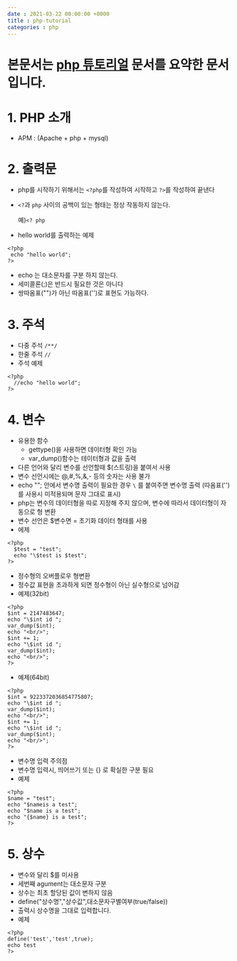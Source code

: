 ```yaml
---
date : 2021-03-22 00:00:00 +0000
title : php-tutorial
categories : php
---
```


# 본문서는 [php 튜토리얼](https://www.everdevel.com/php/intro) 문서를 요약한 문서입니다.

# 1. PHP 소개
  - APM : (Apache + php + mysql)

# 2. 출력문
   - php를 시작하기 위해서는 `<?php`를 작성하여 시작하고 `?>`를 작성하여 끝낸다
   - `<?`과 `php` 사이의 공백이 있는 형태는 정상 작동하지 않는다.

       예)`<? php`
   - hello world를 출력하는 예제
   ```
   <?php
    echo "hello world";
   ?>
   ```
   - echo 는 대소문자를 구분 하지 않는다.
   - 세미콜론(;)은 반드시 필요한 것은 아니다
   - 쌍따옴표("")가 아닌 따옴표('')로 표현도 가능하다.

# 3. 주석
  - 다중 주석 `/**/`
  - 한줄 주석 `//`
  - 주석 예제
  ```
  <?php
    //echo "hello world";
  ?>
  ```

# 4. 변수
  - 유용한 함수
    - gettype()을 사용하면 데이터형 확인 가능
    - var_dump()함수는 테이터형과 값을 출력
  - 다른 언어와 달리 변수를 선언할때 $(스트링)을 붙여서 사용
  - 변수 선언시에는 @,#,%,&,- 등의 숫자는 사용 불가
  - echo ""; 안에서 변수명 출력이 필요한 경우 `\` 를 붙여주면 변수명 출력 (따옴표('')를 사용시 미적용되며 문자 그대로 표시)
  - php는 변수의 데이터형을 따로 지정해 주지 않으며, 변수에 따라서 데이터형이 자동으로 형 변환
  - 변수 선언은 $변수면 = 초기화 데이터 형태를 사용
  - 에제
  ```
  <?php
    $test = "test";
    echo "\$test is $test";
  ?>
  ```
  - 정수형의 오버플로우 형변환
  - 정수값 표현을 초과하게 되면 정수형이 아닌 실수형으로 넘어감
  - 예제(32bit)
  ```
  <?php
  $int = 2147483647;
  echo "\$int id ";
  var_dump($int);
  echo "<br/>";
  $int += 1;
  echo "\$int id ";
  var_dump($int);
  echo "<br/>";
  ?>
  ```
  - 예제(64bit)
  ```
  <?php
  $int = 9223372036854775807;
  echo "\$int id ";
  var_dump($int);
  echo "<br/>";
  $int += 1;
  echo "\$int id ";
  var_dump($int);
  echo "<br/>";
  ?>
  ```
  - 변수명 입력 주의점
  - 변수명 입력시, 띄어쓰기 또는 {} 로 확실한 구분 필요
  - 예제
  ```
  <?php
  $name = "test";
  echo "$nameis a test";
  echo "$name is a test";
  echo "{$name} is a test";
  ?>
  ```

# 5. 상수
  - 변수와 달리 $를 미사용
  - 세번째 agument는 대소문자 구분
  - 상수는 최초 할당된 값이 변하지 않음
  - define("상수명","상수값",대소문자구별여부(true/false))
  - 출력시 상수명을 그대로 입력합니다.
  - 예제
  ```
  <?php
  define('test','test',true);
  echo test
  ?>
  ```
